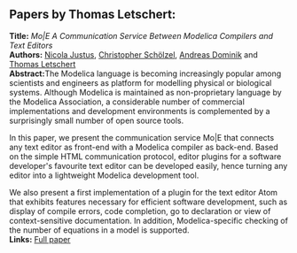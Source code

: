 <h2>Papers by Thomas Letschert:</h2>
<p>
<b>Title:</b> <i> Mo|E  A Communication Service Between Modelica Compilers and Text Editors </i> <br />
<b>Authors:</b> <a href="../authors/author_130.html">Nicola Justus</a>, <a href="../authors/author_244.html">Christopher Schölzel</a>, <a href="../authors/author_60.html">Andreas Dominik</a> and <a href="../authors/author_156.html">Thomas Letschert</a><br />
<b>Abstract:</b>The Modelica language is becoming increasingly popular among scientists and engineers as platform for modelling physical or biological systems. Although Modelica is maintained as non-proprietary language by the Modelica Association, a considerable number of commercial implementations and development environments is complemented by a surprisingly small number of open source tools.

In this paper, we present the communication service Mo|E that connects any text editor as front-end with a Modelica compiler as back-end. Based on the simple HTML communication protocol, editor plugins for a software developer's favourite text editor can be developed easily, hence turning any editor into a lightweight Modelica development tool.

We also present a first implementation of a plugin for the text editor Atom that exhibits features necessary for efficient software development, such as display of compile errors, code completion, go to declaration or view of context-sensitive documentation. In addition, Modelica-specific checking of the number of equations in a model is supported.<br />
<b>Links:</b> <a href="../submissions/ecp17132815_JustusScholzelDominikLetschert.pdf">Full paper</a></p>